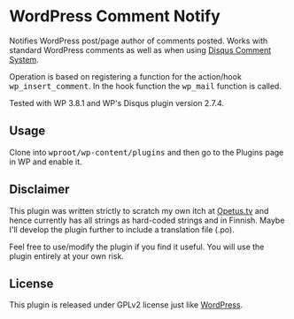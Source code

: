 # WordPress Comment Notify

Notifies WordPress post/page author of comments posted. Works with standard WordPress comments as well as
when using [Disqus Comment System](http://wordpress.org/plugins/disqus-comment-system/).

Operation is based on registering a function for the action/hook <kbd>wp_insert_comment</kbd>. In the hook
function the <kbd>wp_mail</kbd> function is called.

Tested with WP 3.8.1 and WP's Disqus plugin version 2.7.4.

## Usage

Clone into <kbd>wproot/wp-content/plugins</kbd> and then go to the Plugins page in WP and enable it.

## Disclaimer

This plugin was written strictly to scratch my own itch at [Opetus.tv](http://opetus.tv) and hence currently has all strings as hard-coded strings and in Finnish. Maybe I'll develop the plugin further to include a translation file (.po).

Feel free to use/modify the plugin if you find it useful. You will use the plugin entirely at your own risk.

## License

This plugin is released under GPLv2 license just like [WordPress](http://wordpress.org/about/license).
